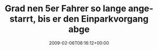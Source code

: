 ---
retweeted: false
source: <a href="http://twitter.com" rel="nofollow">Twitter Web Client</a>
entities:
  hashtags: []
  symbols: []
  user_mentions: []
  urls: []
display_text_range:
- '0'
- '114'
favorite_count: '0'
id_str: '1182569839'
truncated: false
retweet_count: '0'
id: '1182569839'
created_at: Fri Feb 06 08:16:12 +0000 2009
favorited: false
full_text: Grad nen 5er Fahrer so lange angestarrt, bis er den Einparkvorgang abgebrochen
  hat. Gute Tat für heute vollbracht.
lang: de
tags:
- pesos/twitter
date: '2009-02-06T08:16:12+00:00'
src: https://twitter.com/bascht/status/1182569839
original_url: https://twitter.com/bascht/status/1182569839
type: twitter_tweet
text: Grad nen 5er Fahrer so lange angestarrt, bis er den Einparkvorgang abgebrochen
  hat. Gute Tat für heute vollbracht.
title: Grad nen 5er Fahrer so lange angestarrt, bis er den Einparkvorgang abge

---